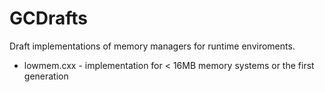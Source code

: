 # GCDrafts
Draft implementations of memory managers for runtime enviroments.
* lowmem.cxx - implementation for < 16MB memory systems or the first generation
